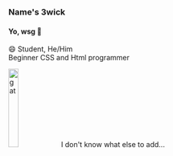 <h3> Name's 3wick </h3>
<h4> Yo, wsg 🙂</h4>
 <p> </p>😄 Student, He/Him 
 <br> Beginner CSS and Html programmer </p>
 
<img src="https://media.tenor.com/JGktFrJlB00AAAAM/cat-cheese-sandwich-grilled-eat.gif" alt="gat" width="20%">
I don't know what else to add...
<!--
**eeeeeeeeea/eeeeeeeeea** is a ✨ _special_ ✨ repository because its `README.md` (this file) appears on your GitHub profile.

Here are some ideas to get you started:

- 🔭 I’m currently working on ...
- 🌱 I’m currently learning ...
- 👯 I’m looking to collaborate on ...
- 🤔 I’m looking for help with ...
- 💬 Ask me about ...
- 📫 How to reach me: ...
- 😄 Pronouns: ...
- ⚡ Fun fact: ...
-->
